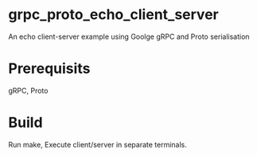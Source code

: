 # grpc_proto_echo_client_server
An echo client-server example using Goolge gRPC and Proto serialisation 

# Prerequisits
gRPC, 
Proto

# Build
Run make, 
Execute client/server in separate terminals.
